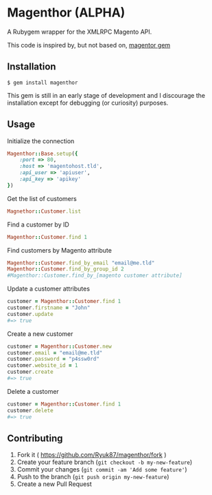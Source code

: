 # Magenthor (ALPHA)

A Rubygem wrapper for the XMLRPC Magento API.

This code is inspired by, but not based on, [magentor gem](https://github.com/pstuteville/magentor)

## Installation

    $ gem install magenthor
    
This gem is still in an early stage of development and I discourage the installation except for debugging (or curiosity) purposes.

## Usage

Initialize the connection
```ruby
Magenthor::Base.setup({
    :port => 80,
    :host => 'magentohost.tld',
    :api_user => 'apiuser',
    :api_key => 'apikey'
})
```
Get the list of customers
```ruby
Magnethor::Customer.list
```
Find a customer by ID
```ruby
Magenthor::Customer.find 1
```
Find customers by Magento attribute
```ruby
Magenthor::Customer.find_by_email "email@me.tld"
Magenthor::Customer.find_by_group_id 2
#Magenthor::Customer.find_by_[magento customer attribute]
```
Update a customer attributes
```ruby
customer = Magenthor::Customer.find 1
customer.firstname = "John"
customer.update
#=> true
```
Create a new customer
```ruby
customer = Magenthor::Customer.new
customer.email = "email@me.tld"
customer.password = "p4ssw0rd"
customer.website_id = 1
customer.create
#=> true
```
Delete a customer
```ruby
customer = Magenthor::Customer.find 1
customer.delete
#=> true
```

## Contributing

1. Fork it ( https://github.com/Ryuk87/magenthor/fork )
2. Create your feature branch (`git checkout -b my-new-feature`)
3. Commit your changes (`git commit -am 'Add some feature'`)
4. Push to the branch (`git push origin my-new-feature`)
5. Create a new Pull Request
